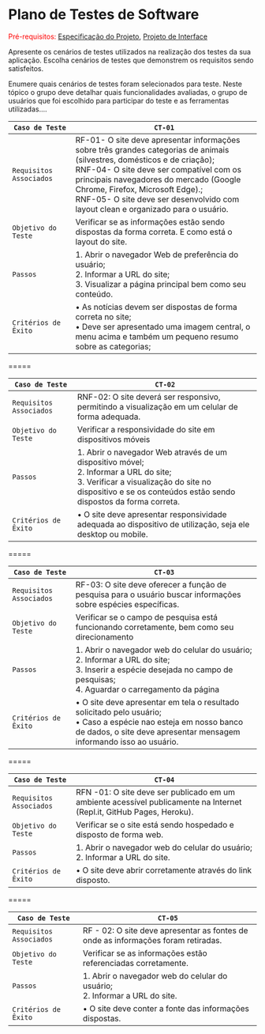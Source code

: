 # Plano de Testes de Software

<span style="color:red">Pré-requisitos: <a href="2-Especificação do Projeto.md"> Especificação do Projeto</a></span>, <a href="3-Projeto de Interface.md"> Projeto de Interface</a>

Apresente os cenários de testes utilizados na realização dos testes da sua aplicação. Escolha cenários de testes que demonstrem os requisitos sendo satisfeitos.

Enumere quais cenários de testes foram selecionados para teste. Neste tópico o grupo deve detalhar quais funcionalidades avaliadas, o grupo de usuários que foi escolhido para participar do teste e as ferramentas utilizadas....
 

|  `Caso de Teste`           |  `CT-01`
|----------------------------|-----------------------------------------------------------------|
| `Requisitos  Associados`    |RF-01- O site deve apresentar informações sobre três grandes categorias de animais (silvestres, domésticos e de criação); <br>RNF-04- O site deve ser compatível com os principais navegadores do mercado (Google Chrome, Firefox, Microsoft Edge).;</br> RNF-05- O site deve ser desenvolvido com layout clean e organizado para o usuário.  |
|   `Objetivo do Teste`      |Verificar se as informações estão sendo dispostas da forma correta. E como está o layout do site. |
|         `Passos`           |1. Abrir o navegador Web de preferência do usuário; <br> 2. Informar a URL do site;</br> 3. Visualizar a página principal bem como seu conteúdo. |
|   `Critérios de Êxito`     |• As notícias devem ser dispostas de forma correta no site; <br> • Deve ser apresentado uma imagem central, o menu acima e também um pequeno resumo sobre as categorias;</br> |

=====

|  `Caso de Teste`           |  `CT-02`
|----------------------------|-----------------------------------------------------------------|
| `Requisitos  Associados`    |RNF-02: O site deverá ser responsivo, permitindo a visualização em um celular de forma adequada.  |
|   `Objetivo do Teste`      |Verificar a responsividade do site em dispositivos móveis |
|         `Passos`           |1. Abrir o navegador Web através de um dispositivo móvel; <br> 2. Informar a URL do site;</br> 3. Verificar a visualização do site no dispositivo e se os conteúdos estão sendo dispostos da forma correta.  |
|   `Critérios de Êxito`     |•  O site deve apresentar responsividade adequada ao dispositivo de utilização, seja ele desktop ou mobile. |

=====

|  `Caso de Teste`           |  `CT-03`
|----------------------------|-----------------------------------------------------------------|
| `Requisitos  Associados`    |RF-03: O site deve oferecer a função de pesquisa para o usuário buscar informações sobre espécies específicas. |
|   `Objetivo do Teste`      | Verificar se o campo de pesquisa está funcionando corretamente, bem como seu direcionamento  |
|         `Passos`           |1. Abrir o navegador web do celular do usuário; <br> 2. Informar a URL do site;</br> 3. Inserir a espécie desejada no campo de pesquisas; <br> 4. Aguardar o carregamento da página </br>  |
|   `Critérios de Êxito`     |• O site deve apresentar em tela o resultado solicitado pelo usuário; <br> • Caso a espécie nao esteja em nosso banco de dados, o site deve apresentar mensagem informando isso ao usuário. </br> |

=====

|  `Caso de Teste`           |  `CT-04`
|----------------------------|-----------------------------------------------------------------|
| `Requisitos  Associados`    |RFN -01: O site deve ser publicado em um ambiente acessível publicamente na Internet (Repl.it, GitHub Pages, Heroku). |
|   `Objetivo do Teste`      | Verificar se o site está sendo hospedado e disposto de forma web.  |
|         `Passos`           |1. Abrir o navegador web do celular do usuário; <br> 2. Informar a URL do site.</br> |
|   `Critérios de Êxito`     |• O site deve abrir corretamente através do link disposto. |

=====

|  `Caso de Teste`           |  `CT-05`
|----------------------------|-----------------------------------------------------------------|
| `Requisitos  Associados`    |RF - 02: O site deve apresentar as fontes de onde as informações foram retiradas. |
|   `Objetivo do Teste`      | Verificar se as informações estão referenciadas corretamente. |
|         `Passos`           |1. Abrir o navegador web do celular do usuário; <br> 2. Informar a URL do site.</br> |
|   `Critérios de Êxito`     |• O site deve conter a fonte das informações dispostas. |